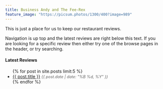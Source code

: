 ```yaml
---
title: Business Andy and The Fee-Rex
feature_image: "https://picsum.photos/1300/400?image=989"
---
```


This is just a place for us to keep our restaurant reviews.  
  
Navigation is up top and the latest reviews are right below this text. If you are looking for a specific review then either try one of the browse pages in the header, or try searching.

<h4>Latest Reviews</h4>
<ul>
    {% for post in site.posts limit:5 %}
        <li>
            <a href="{{ post.url }}">{{ post.title }}</a>
            <span style="font-style: italic; color: #666; font-size: 0.9em;">
            {{ post.date | date: "%B %d, %Y" }}
            </span>
        </li>
    {% endfor %}
</ul>